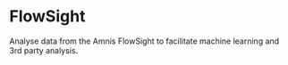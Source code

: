 # FlowSight
Analyse data from the Amnis FlowSight to facilitate machine learning and 3rd party analysis. 
